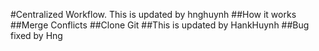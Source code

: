 #Centralized Workflow. This is updated by hnghuynh
##How it works
##Merge Conflicts
##Clone Git
##This is updated by HankHuynh
##Bug fixed by Hng